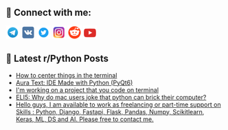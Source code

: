 ## 🔎 Connect with me:
[<img src="https://github.com/bullbesh/bullbesh/blob/main/images/Telegram.png" width="32" height="32" />](https://t.me/bullbesh)
[<img src="https://github.com/bullbesh/bullbesh/blob/main/images/VK.png" width="32" height="32" />](https://vk.com/bullbesh)
[<img src="https://github.com/bullbesh/bullbesh/blob/main/images/Twitter.png" width="32" height="32" />](https://twitter.com/bullbesh1)
[<img src="https://github.com/bullbesh/bullbesh/blob/main/images/Instagram.png" width="32" height="32" />](https://www.instagram.com/bullbesh)
[<img src="https://github.com/bullbesh/bullbesh/blob/main/images/Reddit.png" width="32" height="32" />](https://www.reddit.com/user/bullbesh)
[<img src="https://github.com/bullbesh/bullbesh/blob/main/images/YouTube.png" width="32" height="32" />](https://www.youtube.com/channel/UCtfjRs6uzgq5mfm8S06WTcg)

## 📕 Latest r/Python Posts
<!-- BLOG-POST-LIST:START -->
- [How to center things in the terminal](https://www.reddit.com/r/Python/comments/15dokcs/how_to_center_things_in_the_terminal/)
- [Aura Text: IDE Made with Python &lpar;PyQt6&rpar;](https://www.reddit.com/r/Python/comments/15do7yz/aura_text_ide_made_with_python_pyqt6/)
- [I&#39;m working on a project that you code on terminal](https://www.reddit.com/r/Python/comments/15dnffy/im_working_on_a_project_that_you_code_on_terminal/)
- [ELI5: Why do mac users joke that python can brick their computer?](https://www.reddit.com/r/Python/comments/15dn9kt/eli5_why_do_mac_users_joke_that_python_can_brick/)
- [Hello guys, I am available to work as freelancing or part-time support on Skills : Python, Django, Fastapi, Flask, Pandas, Numpy, Scikitlearn, Keras, ML, DS and AI. Please free to contact me.](https://www.reddit.com/r/Python/comments/15dn7nq/hello_guys_i_am_available_to_work_as_freelancing/)
<!-- BLOG-POST-LIST:END -->
